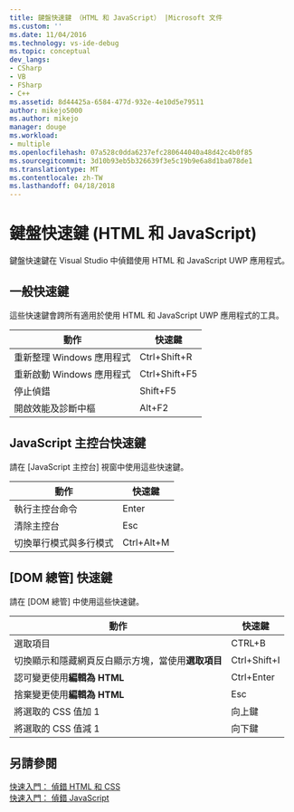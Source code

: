 ```yaml
---
title: 鍵盤快速鍵 （HTML 和 JavaScript） |Microsoft 文件
ms.custom: ''
ms.date: 11/04/2016
ms.technology: vs-ide-debug
ms.topic: conceptual
dev_langs:
- CSharp
- VB
- FSharp
- C++
ms.assetid: 8d44425a-6584-477d-932e-4e10d5e79511
author: mikejo5000
ms.author: mikejo
manager: douge
ms.workload:
- multiple
ms.openlocfilehash: 07a528c0dda6237efc280644040a48d42c4b0f85
ms.sourcegitcommit: 3d10b93eb5b326639f3e5c19b9e6a8d1ba078de1
ms.translationtype: MT
ms.contentlocale: zh-TW
ms.lasthandoff: 04/18/2018
---
```

# <a name="keyboard-shortcuts-html-and-javascript"></a>鍵盤快速鍵 (HTML 和 JavaScript)
  
 鍵盤快速鍵在 Visual Studio 中偵錯使用 HTML 和 JavaScript UWP 應用程式。  
  
## <a name="general-shortcuts"></a>一般快速鍵  
 這些快速鍵會跨所有適用於使用 HTML 和 JavaScript UWP 應用程式的工具。  
  
|動作|快速鍵|  
|------------|--------------|  
|重新整理 Windows 應用程式|Ctrl+Shift+R|  
|重新啟動 Windows 應用程式|Ctrl+Shift+F5|  
|停止偵錯|Shift+F5|  
|開啟效能及診斷中樞|Alt+F2|  
  
## <a name="javascript-console-shortcuts"></a>JavaScript 主控台快速鍵  
 請在 [JavaScript 主控台] 視窗中使用這些快速鍵。  
  
|動作|快速鍵|  
|------------|--------------|  
|執行主控台命令|Enter|  
|清除主控台|Esc|  
|切換單行模式與多行模式|Ctrl+Alt+M|  
  
## <a name="dom-explorer-shortcuts"></a>[DOM 總管] 快速鍵  
 請在 [DOM 總管] 中使用這些快速鍵。  
  
|動作|快速鍵|  
|------------|--------------|  
|選取項目|CTRL+B|  
|切換顯示和隱藏網頁反白顯示方塊，當使用**選取項目**|Ctrl+Shift+I|  
|認可變更使用**編輯為 HTML**|Ctrl+Enter|  
|捨棄變更使用**編輯為 HTML**|Esc|  
|將選取的 CSS 值加 1|向上鍵|  
|將選取的 CSS 值減 1|向下鍵|  
  
## <a name="see-also"></a>另請參閱  
 [快速入門： 偵錯 HTML 和 CSS](../debugger/quickstart-debug-html-and-css.md)   
 [快速入門： 偵錯 JavaScript](../debugger/quickstart-debug-javascript-using-the-console.md)